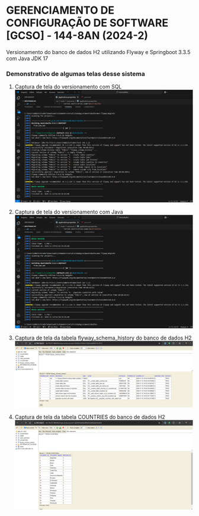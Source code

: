 # GERENCIAMENTO DE CONFIGURAÇÃO DE SOFTWARE [GCSO] - 144-8AN (2024-2)

Versionamento do banco de dados H2 utilizando Flyway e Springboot 3.3.5 com Java JDK 17

### Demonstrativo de algumas telas desse sistema

1. Captura de tela do versionamento com SQL
![Captura de tela do versionamento com SQL](Captura_usando_versionamento_sql.png)

2. Captura de tela do versionamento com Java
![Captura de tela do versionamento com Java](Captura_usando_versionamento_java.png)

3. Captura de tela da tabela flyway_schema_history do banco de dados H2
![Captura de tela da tabela flyway_schema_history do banco de dados H2](Captura_da_tabela_flyway_schema_history.png)

4. Captura de tela da tabela COUNTRIES do banco de dados H2
![Captura de tela da tabela COUNTRIES do banco de dados H2](Captura_da_tabela_countries.png)
